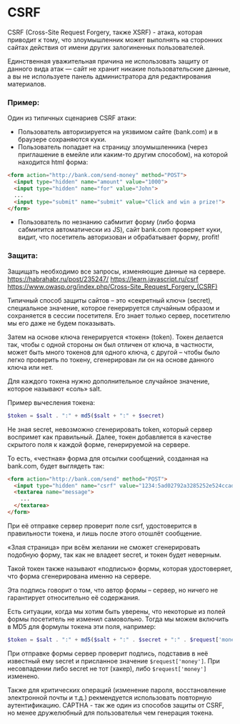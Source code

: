 # CSRF

CSRF (Cross-Site Request Forgery, также XSRF) - атака, которая приводит к тому, что злоумышленник может выполнять на сторонних сайтах действия от имени других залогиненных пользователей. 

Единственная уважительная причина не использовать защиту от данного вида атак — сайт не хранит никакие пользовательские данные, а вы не используете панель администратора для редактирования материалов.

### Пример:
Один из типичных сценариев CSRF атаки:

* Пользователь авторизируется на уязвимом сайте (bank.com) и в браузере сохраняются куки.
* Пользователь попадает на страницу злоумышленника (через приглашение в емейле или каким-то другим способом), на которой находится html форма:

```html
<form action="http://bank.com/send-money" method="POST">
  <input type="hidden" name="amount" value="1000">
  <input type="hidden" name="for" value="John">
  ...
  <input type="submit" name="submit" value="Click and win a prize!">
</form>
```

* Пользователь по незнанию сабмитит форму (либо форма сабмитится автоматически из JS), cайт bank.com проверяет куки, видит, что посетитель авторизован и обрабатывает форму, profit!


### Защита:

Защищать необходимо все запросы, изменяющие данные на сервере.
https://habrahabr.ru/post/235247/
https://learn.javascript.ru/csrf
https://www.owasp.org/index.php/Cross-Site_Request_Forgery_(CSRF)

Типичный способ защиты сайтов – это «секретный ключ» (secret), специальное значение, которое генерируется случайным образом и сохраняется в сессии посетителя. Его знает только сервер, посетителю мы его даже не будем показывать.

Затем на основе ключа генерируется «токен» (token). Токен делается так, чтобы с одной стороны он был отличен от ключа, в частности, может быть много токенов для одного ключа, с другой – чтобы было легко проверить по токену, сгенерирован ли он на основе данного ключа или нет.

Для каждого токена нужно дополнительное случайное значение, которое называют «соль» salt.

Пример вычесления токена:
```php
$token = $salt . ":" + md5($salt + ":" + $secret)
```

Не зная secret, невозможно сгенерировать token, который сервер воспримет как правильный.
Далее, токен добавляется в качестве скрытого поля к каждой форме, генерируемой на сервере.

То есть, «честная» форма для отсылки сообщений, созданная на bank.com, будет выглядеть так:
```html
<form action="http://bank.com/send" method="POST">
  <input type="hidden" name="csrf" value="1234:5ad02792a3285252e524ccadeeda3401">
  <textarea name="message">
    ...
  </textarea>
</form>
```
При её отправке сервер проверит поле csrf, удостоверится в правильности токена, и лишь после этого отошлёт сообщение.

«Злая страница» при всём желании не сможет сгенерировать подобную форму, так как не владеет secret, и токен будет неверным.

Такой токен также называют «подписью» формы, которая удостоверяет, что форма сгенерирована именно на сервере.

Эта подпись говорит о том, что автор формы – сервер, но ничего не гарантирует относительно её содержания.

Есть ситуации, когда мы хотим быть уверены, что некоторые из полей формы посетитель не изменил самовольно. Тогда мы можем включить в MD5 для формулы токена эти поля, например:
```php
$token = $salt . ":" + md5($salt + ":" . $secret + ":" . $request['money'])
```

При отправке формы сервер проверит подпись, подставив в неё известный ему secret и присланное значение `$request['money']`. При несовпадении либо secret не тот (хакер), либо `$request['money']` изменено.

Также для критических операций (изменение пароля, восстановление электронной почты и т.д.) рекмендуется использовать повторную аутентификацию.
CAPTHA - так же один из способов защиты от CSRF, но менее дружелюбный для пользователья чем генерация токена.
